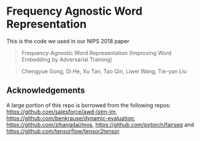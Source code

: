 # Frequency Agnostic Word Representation
This is the code we used in our NIPS 2018 paper 
>Frequency-Agnostic Word Representation (Improving Word Embedding by Adversarial Training)

>Chengyue Gong, Di He, Xu Tan, Tao Qin, Liwei Wang, Tie-yan Liu


## Acknowledgements

A large portion of this repo is borrowed from the following repos:
https://github.com/salesforce/awd-lstm-lm, https://github.com/benkrause/dynamic-evaluation, https://github.com/zihangdai/mos, https://github.com/pytorch/fairseq and https://github.com/tensorflow/tensor2tensor.
